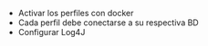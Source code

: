 - Activar los perfiles con docker
- Cada perfil debe conectarse a su respectiva BD
- Configurar Log4J
